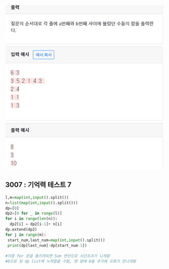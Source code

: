 ![](./img/image-20200430173156375.png)

## 3007 : 기억력 테스트 7 

```python
l,m=map(int,input().split())
n=list(map(int,input().split()))
dp=[0]
dp2=[0 for _ in range(l)]
for i in range(len(n)):
  dp2[i] = dp2[i-1]+ n[i]
dp.extend(dp2)
for j in range(m):
 start_num,last_num=map(int,input().split())
 print(dp[last_num]-dp[start_num-1])
    
#이중 for 문을 돌리게되면 Sum 연산으로 시간초과가 나게됨
#0으로 된 dp list에 누적합을 구함, 맨 앞에 0을 추가해 오류가 안나게함
```

